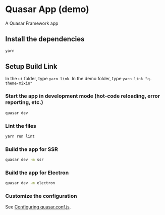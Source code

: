 # Quasar App (demo)

A Quasar Framework app

## Install the dependencies
```bash
yarn
```

## Setup Build Link

In the `ui` folder, type `yarn link`.
In the demo folder, type `yarn link "q-theme-mixin"`

### Start the app in development mode (hot-code reloading, error reporting, etc.)
```bash
quasar dev
```

### Lint the files
```bash
yarn run lint
```

### Build the app for SSR
```bash
quasar dev -m ssr
```

### Build the app for Electron
```bash
quasar dev -m electron
```

### Customize the configuration
See [Configuring quasar.conf.js](https://quasar.dev/quasar-cli/quasar-conf-js).
